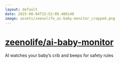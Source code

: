 ```yaml
---
layout: default
date: 2025-08-04T15:52:09.406148
image: assets/zeenolife_ai-baby-monitor_cropped.png
---
```


# [zeenolife/ai-baby-monitor](https://github.com/zeenolife/ai-baby-monitor)

AI watches your baby’s crib and beeps for safety rules

